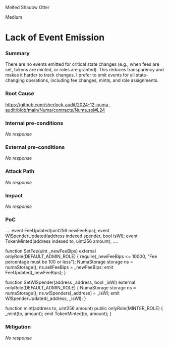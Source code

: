 Melted Shadow Otter

Medium

# Lack of Event Emission

### Summary

There are no events emitted for critical state changes (e.g., when fees are set, tokens are minted, or roles are granted). This reduces transparency and makes it harder to track changes.
I prefer to emit events for all state-changing operations, including fee changes, mints, and role assignments.

### Root Cause

https://github.com/sherlock-audit/2024-12-numa-audit/blob/main/Numa/contracts/Numa.sol#L24

### Internal pre-conditions

_No response_

### External pre-conditions

_No response_

### Attack Path

_No response_

### Impact

_No response_

### PoC

....
event FeeUpdated(uint256 newFeeBips);
event WlSpenderUpdated(address indexed spender, bool isWl);
event TokenMinted(address indexed to, uint256 amount);
....

function SetFee(uint _newFeeBips) external onlyRole(DEFAULT_ADMIN_ROLE) {
    require(_newFeeBips <= 10000, "Fee percentage must be 100 or less");
    NumaStorage storage ns = numaStorage();
    ns.sellFeeBips = _newFeeBips;
    emit FeeUpdated(_newFeeBips);
}

function SetWlSpender(address _address, bool _isWl) external onlyRole(DEFAULT_ADMIN_ROLE) {
    NumaStorage storage ns = numaStorage();
    ns.wlSpenders[_address] = _isWl;
    emit WlSpenderUpdated(_address, _isWl);
}

function mint(address to, uint256 amount) public onlyRole(MINTER_ROLE) {
    _mint(to, amount);
    emit TokenMinted(to, amount);
}

### Mitigation

_No response_